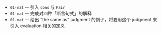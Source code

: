 - `01-nat` -- 引入 `cons` 与 `Pair`
- `01-nat` -- 完成对四种「断言句式」的解释
- `01-nat` -- 给出 "the same as" judgment 的例子，将要用这个 judgment 来引入 evaluation 相关的定义
